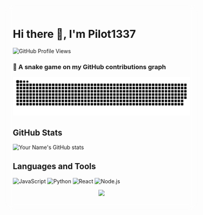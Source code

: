 <div style="background-image: url('https://img.picui.cn/free/2024/07/13/669232d1273bb.png'); 
            background-size: cover; 
            padding: 20px; 
            border-radius: 15px; 
            backdrop-filter: blur(10px); 
            -webkit-backdrop-filter: blur(10px);">

# Hi there 👋, I'm Pilot1337

![GitHub Profile Views](https://komarev.com/ghpvc/?username=jsh135790&style=flat-square)

### 🐍 A snake game on my GitHub contributions graph

<picture>
  <source media="(prefers-color-scheme: dark)" srcset="https://raw.githubusercontent.com/jsh135790/jsh135790/output/github-contribution-grid-snake-dark.svg" />
  <source media="(prefers-color-scheme: light)" srcset="https://raw.githubusercontent.com/jsh135790/jsh135790/output/github-contribution-grid-snake.svg" />
  <img alt="github-snake" src="https://raw.githubusercontent.com/jsh135790/jsh135790/output/github-contribution-grid-snake.svg" />
</picture>

## GitHub Stats
![Your Name's GitHub stats](https://github-readme-stats.vercel.app/api?username=jsh135790&show_icons=true&theme=radical)

## Languages and Tools
![JavaScript](https://img.shields.io/badge/-JavaScript-333333?style=flat&logo=javascript)
![Python](https://img.shields.io/badge/-Python-333333?style=flat&logo=python)
![React](https://img.shields.io/badge/-React-333333?style=flat&logo=react)
![Node.js](https://img.shields.io/badge/-Node.js-333333?style=flat&logo=node.js)

<p align="center">
  <a href="https://skillicons.dev">
    <img src="https://skillicons.dev/icons?i=css,electron,html,java,js,lua,md,c,cpp,java,py,ps" />
  </a>
</p>

</div>

